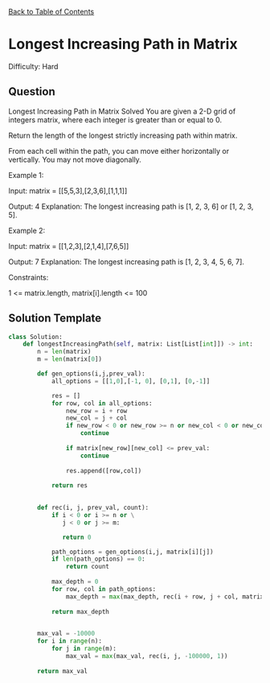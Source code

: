 [Back to Table of Contents](../../README.md)

# Longest Increasing Path in Matrix
Difficulty: Hard

## Question
Longest Increasing Path in Matrix
Solved 
You are given a 2-D grid of integers matrix, where each integer is greater than or equal to 0.

Return the length of the longest strictly increasing path within matrix.

From each cell within the path, you can move either horizontally or vertically. You may not move diagonally.

Example 1:



Input: matrix = [[5,5,3],[2,3,6],[1,1,1]]

Output: 4
Explanation: The longest increasing path is [1, 2, 3, 6] or [1, 2, 3, 5].

Example 2:



Input: matrix = [[1,2,3],[2,1,4],[7,6,5]]

Output: 7
Explanation: The longest increasing path is [1, 2, 3, 4, 5, 6, 7].

Constraints:

1 <= matrix.length, matrix[i].length <= 100

## Solution Template
```python
class Solution:
    def longestIncreasingPath(self, matrix: List[List[int]]) -> int:
        n = len(matrix)
        m = len(matrix[0])

        def gen_options(i,j,prev_val):
            all_options = [[1,0],[-1, 0], [0,1], [0,-1]]

            res = []
            for row, col in all_options:
                new_row = i + row
                new_col = j + col
                if new_row < 0 or new_row >= n or new_col < 0 or new_col >= m:
                    continue
                
                if matrix[new_row][new_col] <= prev_val:
                    continue
                
                res.append([row,col])
            
            return res

        
        def rec(i, j, prev_val, count):
            if i < 0 or i >= n or \
               j < 0 or j >= m:

               return 0

            path_options = gen_options(i,j, matrix[i][j])
            if len(path_options) == 0:
                return count
            
            max_depth = 0
            for row, col in path_options:
                max_depth = max(max_depth, rec(i + row, j + col, matrix[i][j], count + 1))
            
            return max_depth
        

        max_val = -10000
        for i in range(n):
            for j in range(m):
                max_val = max(max_val, rec(i, j, -100000, 1))
        
        return max_val
```
